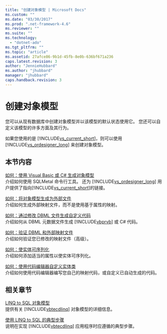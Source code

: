 ```yaml
---
title: "创建对象模型 | Microsoft Docs"
ms.custom: ""
ms.date: "03/30/2017"
ms.prod: ".net-framework-4.6"
ms.reviewer: ""
ms.suite: ""
ms.technology: 
  - "dotnet-ado"
ms.tgt_pltfrm: ""
ms.topic: "article"
ms.assetid: 27afce86-9b1d-45fb-8e0b-636bf671a236
caps.latest.revision: 3
author: "JennieHubbard"
ms.author: "jhubbard"
manager: "jhubbard"
caps.handback.revision: 3
---
```

# 创建对象模型
您可以从现有数据库中创建对象模型并以该模型的默认状态使用它。  您还可以自定义该模型的许多方面及其行为。  
  
 如果您使用的是 [!INCLUDE[vs_current_short](../../../../../../includes/vs-current-short-md.md)]，则可以使用 [!INCLUDE[vs_ordesigner_long](../../../../../../includes/vs-ordesigner-long-md.md)] 来创建对象模型。  
  
## 本节内容  
 [如何：使用 Visual Basic 或 C\# 生成对象模型](../../../../../../docs/framework/data/adonet/sql/linq/how-to-generate-the-object-model-in-visual-basic-or-csharp.md)  
 介绍如何使用 SQLMetal 命令行工具。  还为 [!INCLUDE[vs_ordesigner_long](../../../../../../includes/vs-ordesigner-long-md.md)] 用户提供了指向[!INCLUDE[vs_current_short](../../../../../../includes/vs-current-short-md.md)]的链接。  
  
 [如何：将对象模型生成为外部文件](../../../../../../docs/framework/data/adonet/sql/linq/how-to-generate-the-object-model-as-an-external-file.md)  
 介绍如何生成外部映射文件，而不是使用基于属性的映射。  
  
 [如何：通过修改 DBML 文件生成自定义代码](../../../../../../docs/framework/data/adonet/sql/linq/how-to-generate-customized-code-by-modifying-a-dbml-file.md)  
 介绍如何从 DBML 元数据文件生成 [!INCLUDE[vbprvb](../../../../../../includes/vbprvb-md.md)] 或 C\# 代码。  
  
 [如何：验证 DBML 和外部映射文件](../../../../../../docs/framework/data/adonet/sql/linq/how-to-validate-dbml-and-external-mapping-files.md)  
 介绍如何验证您已修改的映射文件（高级）。  
  
 [如何：使实体可序列化](../../../../../../docs/framework/data/adonet/sql/linq/how-to-make-entities-serializable.md)  
 介绍如何添加适当的属性以使实体可序列化。  
  
 [如何：使用代码编辑器自定义实体类](../../../../../../docs/framework/data/adonet/sql/linq/how-to-customize-entity-classes-by-using-the-code-editor.md)  
 介绍如何使用代码编辑器编写您自己的映射代码，或自定义已自动生成的代码。  
  
## 相关章节  
 [LINQ to SQL 对象模型](../../../../../../docs/framework/data/adonet/sql/linq/the-linq-to-sql-object-model.md)  
 提供有关 [!INCLUDE[vbtecdlinq](../../../../../../includes/vbtecdlinq-md.md)] 对象模型的详细信息。  
  
 [使用 LINQ to SQL 的典型步骤](../../../../../../docs/framework/data/adonet/sql/linq/typical-steps-for-using-linq-to-sql.md)  
 说明在实现 [!INCLUDE[vbtecdlinq](../../../../../../includes/vbtecdlinq-md.md)] 应用程序时应遵循的典型步骤。